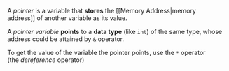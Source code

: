 A *pointer* is a variable that **stores** the [[Memory Address|memory address]] of another variable as its value.

A *pointer variable* **points** to a **data type** (like `int`) of the same type, whose address could be attained by `&` operator.

To get the value of the variable the pointer points, use the `*` operator (the *dereference* operator)


